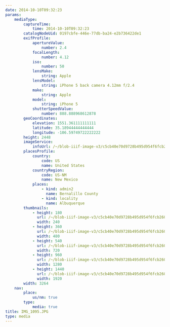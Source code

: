 ```yaml
---
date: 2014-10-10T09:32:23
params:
    mediaType:
        captureTime:
            time: 2014-10-10T09:32:23
        catalogNodeUid: 0197cbfe-446e-77db-ba24-e2b736422de1
        exifProfile:
            apertureValue:
                number: 2.4
            focalLength:
                number: 4.12
            iso:
                number: 50
            lensMake:
                string: Apple
            lensModel:
                string: iPhone 5 back camera 4.12mm f/2.4
            make:
                string: Apple
            model:
                string: iPhone 5
            shutterSpeedValue:
                number: 888.888968612878
        geoCoordinates:
            elevation: 1551.361111111111
            latitude: 35.18944444444444
            longitude: -106.59749722222222
        height: 2448
        imageService:
            infoUrl: /~/blob-iiif-image-v3/c5cb40e70d9728b495d954f6fcb260c5c124600b660f0c32e13db4487473f5b2/info.json
        placesProfile:
            country:
                code: US
                name: United States
            countryRegion:
                code: US-NM
                name: New Mexico
            places:
                - kind: admin2
                  name: Bernalillo County
                - kind: locality
                  name: Albuquerque
        thumbnails:
            - height: 180
              url: /~/blob-iiif-image-v3/c5cb40e70d9728b495d954f6fcb260c5c124600b660f0c32e13db4487473f5b2/full/240%2C180/0/default.jpg
              width: 240
            - height: 360
              url: /~/blob-iiif-image-v3/c5cb40e70d9728b495d954f6fcb260c5c124600b660f0c32e13db4487473f5b2/full/480%2C360/0/default.jpg
              width: 480
            - height: 540
              url: /~/blob-iiif-image-v3/c5cb40e70d9728b495d954f6fcb260c5c124600b660f0c32e13db4487473f5b2/full/720%2C540/0/default.jpg
              width: 720
            - height: 960
              url: /~/blob-iiif-image-v3/c5cb40e70d9728b495d954f6fcb260c5c124600b660f0c32e13db4487473f5b2/full/1280%2C960/0/default.jpg
              width: 1280
            - height: 1440
              url: /~/blob-iiif-image-v3/c5cb40e70d9728b495d954f6fcb260c5c124600b660f0c32e13db4487473f5b2/full/1920%2C1440/0/default.jpg
              width: 1920
        width: 3264
    nav:
        place:
            us/nm: true
        type:
            media: true
title: IMG_1095.JPG
type: media
---
```

